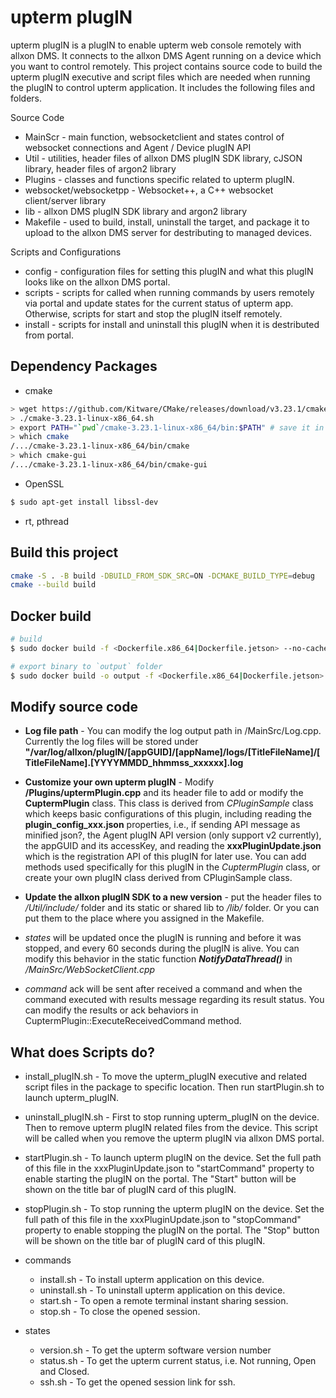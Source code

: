 # upterm plugIN

upterm plugIN is a plugIN to enable upterm web console remotely with allxon DMS. It connects to the allxon DMS Agent running on a device which you want to control remotely.
This project contains source code to build the upterm plugIN executive and script files which are needed when running the plugIN to control upterm application. It includes the following files and folders.

Source Code
- MainScr - main function, websocketclient and states control of websocket connections and Agent / Device plugIN API
- Util - utilities, header files of allxon DMS plugIN SDK library, cJSON library, header files of argon2 library
- Plugins - classes and functions specific related to upterm plugIN.
- websocket/websocketpp - Websocket++, a C++ websocket client/server library
- lib - allxon DMS plugIN SDK library and argon2 library
- Makefile -  used to build, install, uninstall the target, and package it to upload to the allxon DMS server for destributing to managed devices.

Scripts and Configurations
- config - configuration files for setting this plugIN and what this plugIN looks like on the allxon DMS portal.
- scripts - scripts for called when running commands by users remotely via portal and update states for the current status of upterm app. Otherwise, scripts for start and stop the plugIN itself remotely.
- install - scripts for install and uninstall this plugIN when it is destributed from portal.

## Dependency Packages

- cmake
 ```bash
> wget https://github.com/Kitware/CMake/releases/download/v3.23.1/cmake-3.23.1-linux-x86_64.sh
> ./cmake-3.23.1-linux-x86_64.sh
> export PATH="`pwd`/cmake-3.23.1-linux-x86_64/bin:$PATH" # save it in .bashrc if needed
> which cmake
/.../cmake-3.23.1-linux-x86_64/bin/cmake
> which cmake-gui
/.../cmake-3.23.1-linux-x86_64/bin/cmake-gui
 ```
- OpenSSL
 ```bash
 $ sudo apt-get install libssl-dev
 ```
- rt, pthread

## Build this project

```bash
cmake -S . -B build -DBUILD_FROM_SDK_SRC=ON -DCMAKE_BUILD_TYPE=debug
cmake --build build 
```

## Docker build 
```bash
# build 
$ sudo docker build -f <Dockerfile.x86_64|Dockerfile.jetson> --no-cache  .

# export binary to `output` folder
$ sudo docker build -o output -f <Dockerfile.x86_64|Dockerfile.jetson> .
```

## Modify source code

- **Log file path** - You can modify the log output path in /MainSrc/Log.cpp. Currently the log files will be stored under **"/var/log/allxon/plugIN/[appGUID]/[appName]/logs/[TitleFileName]/[TitleFileName].[YYYYMMDD_hhmmss_xxxxxx].log**

- **Customize your own upterm plugIN** - Modify **/Plugins/uptermPlugin.cpp** and its header file to add or modify the **CuptermPlugin** class. This class is derived from _CPluginSample_ class which keeps basic configurations of this plugin, including reading the **plugin_config_xxx.json** properties, i.e., if sending API message as minified json?, the Agent plugIN API version (only support v2 currently), the appGUID and its accessKey, and reading the **xxxPluginUpdate.json** which is the registration API of this plugIN for later use. You can add methods used specifically for this plugIN in the _CuptermPlugin_ class, or create your own plugIN class derived from CPluginSample class.

- **Update the allxon plugIN SDK to a new version** - put the header files to _/Util/include/_ folder and its static or shared lib to _/lib/_ folder. Or you can put them to the place where you assigned in the Makefile.

- _states_ will be updated once the plugIN is running and before it was stopped, and every 60 seconds during the plugIN is alive. You can modify this behavior in the static function **_NotifyDataThread()_** in _/MainSrc/WebSocketClient.cpp_

- _command_ ack will be sent after received a command and when the command executed with results message regarding its result status. You can modify the results or ack behaviors in CuptermPlugin::ExecuteReceivedCommand method.

## What does Scripts do?

- install_plugIN.sh - To move the upterm_plugIN executive and related script files in the package to specific location. Then run startPlugin.sh to launch upterm_plugIN.

- uninstall_plugIN.sh - First to stop running upterm_plugIN on the device. Then to remove upterm plugIN related files from the device. This script will be called when you remove the upterm plugIN via allxon DMS portal.

- startPlugin.sh - To launch upterm plugIN on the device. Set the full path of this file in the xxxPluginUpdate.json to "startCommand" property to enable starting the plugIN on the portal. The "Start" button will be shown on the title bar of plugIN card of this plugIN.

- stopPlugin.sh - To stop running the upterm plugIN on the device. Set the full path of this file in the xxxPluginUpdate.json to "stopCommand" property to enable stopping the plugIN on the portal. The "Stop" button will be shown on the title bar of plugIN card of this plugIN.

- commands
    * install.sh - To install upterm application on this device.
    * uninstall.sh - To uninstall upterm application on this device.
    * start.sh - To open a remote terminal instant sharing session.
    * stop.sh - To close the opened session.

- states
    * version.sh - To get the upterm software version number
    * status.sh - To get the upterm current status, i.e. Not running, Open and Closed.
    * ssh.sh - To get the opened session link for ssh.




